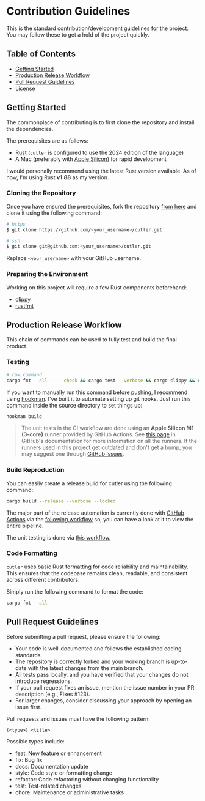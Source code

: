 # Contribution Guidelines

This is the standard contribution/development guidelines for the project. You may follow these to get a hold of the project quickly.

## Table of Contents

- [Getting Started](#getting-started)
- [Production Release Workflow](#production-release-workflow)
- [Pull Request Guidelines](#pull-request-guidelines)
- [License](#licensing)

## Getting Started

The commonplace of contributing is to first clone the repository and install the dependencies.

The prerequisites are as follows:

- [Rust](https://www.rust-lang.org/tools/install) (`cutler` is configured to use the 2024 edition of the language)
- A Mac (preferably with [Apple Silicon](https://support.apple.com/en-us/HT211814)) for rapid development

I would personally recommend using the latest Rust version available. As of now, I'm using Rust **v1.88** as my version.

### Cloning the Repository

Once you have ensured the prerequisites, fork the repository [from here](https://github.com/hitblast/cutler/fork) and clone it using the following command:

```bash
# https
$ git clone https://github.com/<your_username>/cutler.git

# ssh
$ git clone git@github.com:<your_username>/cutler.git
```

Replace `<your_username>` with your GitHub username.

### Preparing the Environment

Working on this project will require a few Rust components beforehand:

- [clippy](https://github.com/rust-lang/rust-clippy)
- [rustfmt](https://github.com/rust-lang/rustfmt)

## Production Release Workflow

This chain of commands can be used to fully test and build the final product.

### Testing

```bash
# raw command
cargo fmt --all -- --check && cargo test --verbose && cargo clippy && cargo build
```

If you want to manually run this command before pushing, I recommend using [hookman](https://github.com/hitblast/hookman). I've built it to automate setting up git hooks. Just run this command inside the source directory to set things up:

```bash
hookman build
```

> The unit tests in the CI workflow are done using an **Apple Silicon M1 (3-core)** runner provided by GitHub Actions. See [this page](https://docs.github.com/en/actions/using-github-hosted-runners/using-github-hosted-runners/about-github-hosted-runners#supported-runners-and-hardware-resources) in GitHub's documentation for more information on all the runners. If the runners used in this project get outdated and don't get a bump, you may suggest one through [GitHub Issues](https://github.com/hitblast/cutler/issues/new).

### Build Reproduction

You can easily create a release build for cutler using the following command:

```bash
cargo build --release --verbose --locked
```

The major part of the release automation is currently done with [GitHub Actions]() via the [following workflow](./.github/workflows/release.yml) so, you can have a look at it to view the entire pipeline.

The unit testing is done via [this workflow.](https://github.com/hitblast/cutler/blob/main/.github/workflows/tests.yml)

### Code Formatting

`cutler` uses basic Rust formatting for code reliability and maintainability. This ensures that the codebase remains clean, readable, and consistent across different contributors.

Simply run the following command to format the code:

```bash
cargo fmt --all
```

## Pull Request Guidelines

Before submitting a pull request, please ensure the following:

- Your code is well-documented and follows the established coding standards.
- The repository is correctly forked and your working branch is up-to-date with the latest changes from the main branch.
- All tests pass locally, and you have verified that your changes do not introduce regressions.
- If your pull request fixes an issue, mention the issue number in your PR description (e.g., Fixes #123).
- For larger changes, consider discussing your approach by opening an issue first.

Pull requests and issues must have the following pattern:

```
(<type>) <title>
```

Possible types include:

- feat: New feature or enhancement
- fix: Bug fix
- docs: Documentation update
- style: Code style or formatting change
- refactor: Code refactoring without changing functionality
- test: Test-related changes
- chore: Maintenance or administrative tasks
